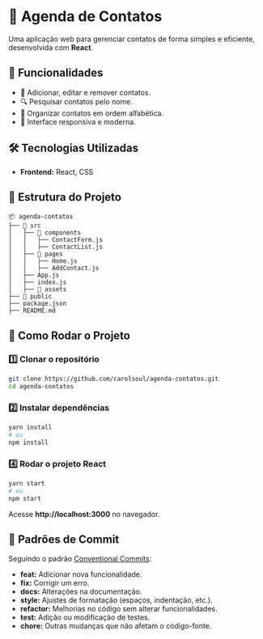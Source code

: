 # 📒 Agenda de Contatos

Uma aplicação web para gerenciar contatos de forma simples e eficiente, desenvolvida com **React**.

## 🚀 Funcionalidades
- 📌 Adicionar, editar e remover contatos.
- 🔍 Pesquisar contatos pelo nome.
- 📂 Organizar contatos em ordem alfabética.
- 🎨 Interface responsiva e moderna.

## 🛠️ Tecnologias Utilizadas
- **Frontend:** React, CSS

## 📂 Estrutura do Projeto
```
📦 agenda-contatos
├── 📂 src
│   ├── 📂 components
│   │   ├── ContactForm.js
│   │   ├── ContactList.js
│   ├── 📂 pages
│   │   ├── Home.js
│   │   ├── AddContact.js
│   ├── App.js
│   ├── index.js
│   ├── 📂 assets
├── 📂 public
├── package.json
├── README.md
```

## 📌 Como Rodar o Projeto
### 1️⃣ Clonar o repositório
```sh
git clone https://github.com/carolsoul/agenda-contatos.git
cd agenda-contatos
```
### 2️⃣ Instalar dependências
```sh
yarn install
# ou
npm install
```
### 4️⃣ Rodar o projeto React
```sh
yarn start
# ou
npm start
```
Acesse **http://localhost:3000** no navegador.

## 📜 Padrões de Commit
Seguindo o padrão [Conventional Commits](https://www.conventionalcommits.org/en/v1.0.0/):

- **feat:** Adicionar nova funcionalidade.
- **fix:** Corrigir um erro.
- **docs:** Alterações na documentação.
- **style:** Ajustes de formatação (espaços, indentação, etc.).
- **refactor:** Melhorias no código sem alterar funcionalidades.
- **test:** Adição ou modificação de testes.
- **chore:** Outras mudanças que não afetam o código-fonte.